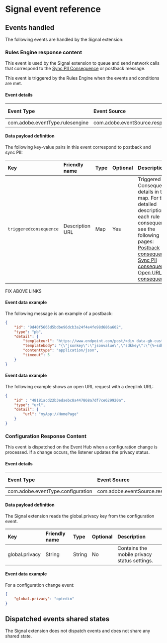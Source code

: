 # Signal event reference

## Events handled

The following events are handled by the Signal extension:

### Rules Engine response content

This event is used by the Signal extension to queue and send network calls that correspond to the [Sync PII Consequence](../rules-engine/consequence-details.md#sync-pii-consequence) or postback message.

This event is triggered by the Rules Engine when the events and conditions are met.

#### Event details

| **Event Type** | **Event Source** | **Paired** | **Paired Event** |
| :--- | :--- | :--- | :--- |
| com.adobe.eventType.rulesengine | com.adobe.eventSource.responseContent | No | - |

#### Data payload definition

The following key-value pairs in this event correspond to postback and sync PII:

| Key | Friendly name | Type | Optional | Description |
| :--- | :--- | :--- | :--- | :--- |
| `triggeredconsequence` | Description URL | Map | Yes | Triggered Consequence details in the map.    For the detailed description of each rule consequence, see the following pages:  [Postback consequence](https://aep-sdks.gitbook.io/docs/using-mobile-extensions/mobile-core/rules-engine/rules-engine-consequence-details#postback-consequence) [Sync PII consequence](https://aep-sdks.gitbook.io/docs/using-mobile-extensions/mobile-core/rules-engine/rules-engine-consequence-details#sync-pii-consequence) [Open URL consequence](https://aep-sdks.gitbook.io/docs/using-mobile-extensions/mobile-core/rules-engine/rules-engine-consequence-details#open-url-consequence) |

FIX ABOVE LINKS

#### Event data example

The following message is an example of a postback:

```json
{
    "id": "9d40f5665d5bdbe96dcb3a24f4e4fe98d686a602",
    "type": "pb",
    "detail": {
        "templateurl": "https://www.endpoint.com/post/<div data-gb-custom-block data-tag="urlenc"></div>",
        "templatebody": "{\"jsonkey\":\"jsonvalue\",\"sdkkey\":\"{%~sdkver%}\"}",
        "contenttype": "application/json",
        "timeout": 5
    }
}
```

#### Event data example

The following example shows an open URL request with a deeplink URL:

```json
{
    "id" : "48181acd22b3edaebc8a447868a7df7ce629920a",
    "type": "url",
    "detail": {
        "url": "myApp://HomePage"
    }
}
```

### Configuration Response Content

This event is dispatched on the Event Hub when a configuration change is processed. If a change occurs, the listener updates the privacy status.

#### Event details

| **Event Type** | **Event Source** | **Paired** | **Paired Event** |
| :--- | :--- | :--- | :--- |
| com.adobe.eventType.configuration | com.adobe.eventSource.responseContent | No | N/A |

#### Data payload definition

The Signal extension reads the global.privacy key from the configuration event.

| Key | Friendly name | Type | Optional | Description |
| :--- | :--- | :--- | :--- | :--- |
| global.privacy | String | String | No | Contains the mobile privacy status settings. |

#### Event data example

For a configuration change event:

```json
{ 
    "global.privacy": "optedin" 
}
```

## Dispatched events shared states

The Signal extension does not dispatch events and does not share any shared state.

